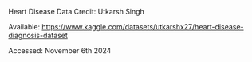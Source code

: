 Heart Disease Data Credit: Utkarsh Singh

Available: https://www.kaggle.com/datasets/utkarshx27/heart-disease-diagnosis-dataset

Accessed: November 6th 2024
